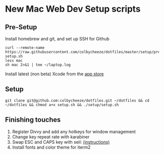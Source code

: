 # New Mac Web Dev Setup scripts

## Pre-Setup
Install homebrew and git, and set up SSH for Github
```
curl --remote-name https://raw.githubusercontent.com/colbycheeze/dotfiles/master/setup/pre-setup.sh
less mac
sh mac 2>&1 | tee ~/laptop.log
```
Install latest (non beta) Xcode from the [app store](https://developer.apple.com/xcode/downloads/)

## Setup
   `git clone git@github.com:colbycheeze/dotfiles.git ~/dotfiles && cd ~/dotfiles && chmod a+x setup.sh && ./setup/setup.sh`

## Finishing touches
  1. Register Divvy and add any hotkeys for window management
  1. Change key repeat rate with karabiner
  1. Swap ESC and CAPS key with seil: [(instructions)](http://stackoverflow.com/a/8437594)
  1. Install fonts and color theme for iterm2

